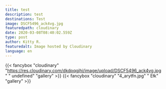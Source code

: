 ```yaml
---
title: test
description: test
destinations: Test
image: DSCF5496_ack4vg.jpg
featuredpath: cloudinary
date: 2020-03-08T08:40:02.559Z
type: post
author: Kitty R.
featuredalt: Image hosted by Cloudinary
language: en
---
```

{{< fancybox "cloudinary" "https://res.cloudinary.com/dkdpqgjhi/image/upload/DSCF5496_ack4vg.jpg" "   undefined" "gallery" >}}
{{< fancybox "cloudinary" "4_arytfn.jpg" " Ełk" "gallery" >}}